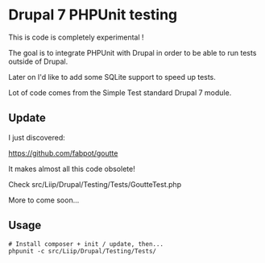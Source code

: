Drupal 7 PHPUnit testing
========================

This is code is completely experimental !

The goal is to integrate PHPUnit with Drupal in order to be able to run tests
outside of Drupal.

Later on I'd like to add some SQLite support to speed up tests.

Lot of code comes from the Simple Test standard Drupal 7 module.

Update
------

I just discovered:

https://github.com/fabpot/goutte

It makes almost all this code obsolete!

Check src/Liip/Drupal/Testing/Tests/GoutteTest.php

More to come soon...

Usage
-----

```
# Install composer + init / update, then...
phpunit -c src/Liip/Drupal/Testing/Tests/
```
